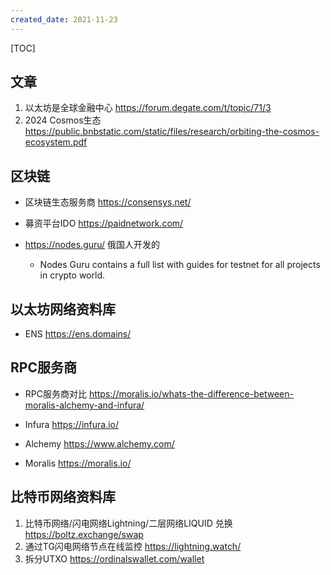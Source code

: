 ```yaml
---
created_date: 2021-11-23
---
```


[TOC]

## 文章

1. 以太坊是全球金融中心 https://forum.degate.com/t/topic/71/3
2. 2024 Cosmos生态 https://public.bnbstatic.com/static/files/research/orbiting-the-cosmos-ecosystem.pdf

## 区块链

- 区块链生态服务商 https://consensys.net/

- 募资平台IDO https://paidnetwork.com/

- https://nodes.guru/ 俄国人开发的

  - Nodes Guru contains a full list with guides for testnet for all projects in crypto world.

## 以太坊网络资料库

- ENS https://ens.domains/

## RPC服务商

- RPC服务商对比 https://moralis.io/whats-the-difference-between-moralis-alchemy-and-infura/

- Infura https://infura.io/

- Alchemy https://www.alchemy.com/

- Moralis https://moralis.io/

## 比特币网络资料库

1. 比特币网络/闪电网络Lightning/二层网络LIQUID 兑换 https://boltz.exchange/swap
2. 通过TG闪电网络节点在线监控 https://lightning.watch/
3. 拆分UTXO https://ordinalswallet.com/wallet
